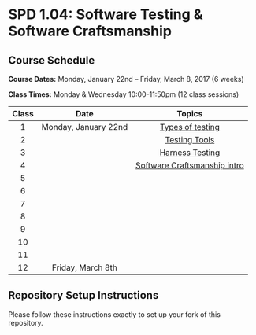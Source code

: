 # SPD 1.04: Software Testing & Software Craftsmanship

## Course Schedule

**Course Dates:** Monday, January 22nd – Friday, March 8, 2017 (6 weeks)

**Class Times:** Monday & Wednesday 10:00-11:50pm (12 class sessions)


| Class |         Date          |                  Topics                  |
|:-----:|:---------------------:|:----------------------------------------:|
|   1   | Monday, January 22nd  |[Types of testing](https://github.com/BriantOliveira/SPD1.04-Curriculum/blob/master/Class01.md)                                        |
|   2   |                       |[Testing Tools](https://github.com/BriantOliveira/SPD1.04-Curriculum/blob/master/Class02.md)                                         |
|   3   |                       |[Harness Testing](https://github.com/BriantOliveira/SPD1.04-Curriculum/blob/master/Class03.md)                                          |
|   4   |                       |[Software Craftsmanship intro](https://github.com/BriantOliveira/SPD1.04-Curriculum/blob/master/Class04.md)                                       |
|   5   |                       |                                          |
|   6   |                       |                                          |
|   7   |                       |                                          |
|   8   |                       |                                          |
|   9   |                       |                                          |
|  10   |                       |                                          |
|  11   |                       |                                          |
|  12   | Friday, March 8th     |                                          |


## Repository Setup Instructions

Please follow these instructions exactly to set up your fork of this repository.

